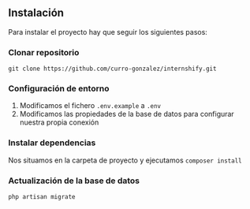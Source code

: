 ## Instalación
Para instalar el proyecto hay que seguir los siguientes pasos:

### Clonar repositorio

`git clone https://github.com/curro-gonzalez/internshify.git`

### Configuración de entorno

1. Modificamos el fichero `.env.example` a `.env`
2. Modificamos las propiedades de la base de datos para configurar nuestra propia conexión

### Instalar dependencias

Nos situamos en la carpeta de proyecto y ejecutamos
`composer install`

### Actualización de la base de datos

`php artisan migrate`
